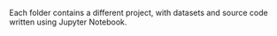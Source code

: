 Each folder contains a different project, with datasets and source code written using Jupyter Notebook.
